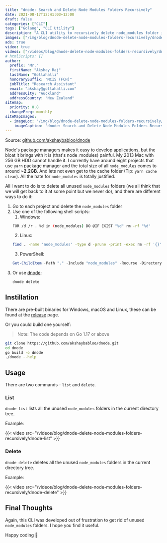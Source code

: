 ```yaml
---
title: "dnode: Search and Delete Node Modules Folders Recursively"
date: 2021-08-17T12:41:03+12:00
draft: false
categories: ["CLI"]
tags: ["Golang", "CLI Utility"]
description: "A CLI utility to recursively delete node_modules folder in a given directory tree"
images: ["/img/blog/dnode-delete-node-modules-folders-recursively/dnode.png"]
ads: true
video: true
videos: ["/videos/blog/dnode-delete-node-modules-folders-recursively/dnode-list.mp4", "/videos/blog/dnode-delete-node-modules-folders-recursively/dnode-delete.mp4"]
# htmlScripts: []
author:
  prefix: "Mr."
  firstName: "Akshay Raj"
  lastName: "Gollahalli"
  honorarySuffix: "MCIS (FCH)"
  jobTitle: "Research Assistant"
  email: "akshay@gollahalli.com"
  addressCity: "Auckland"
  addressCountry: "New Zealand"
sitemap:
  priority: 0.8
  changeFreq: monthly
siteMapImages:
  - imageLoc: "/img/blog/dnode-delete-node-modules-folders-recursively/dnode.png"
    imageCaption: "dnode: Search and Delete Node Modules Folders Recursively"
---
```


Source: [github.com/akshaybabloo/dnode](https://github.com/akshaybabloo/dnode)

Node's package managers makes it easy to develop applications, but the bloat it brings with it is (that's node_modules) painful. My 2013 Mac with 256 GB HDD cannot handle it. I currently have around eight projects that use `yarn` package manager and the total size of all `node_modules` comes to around **~2.2GB**. And lets not even get to the cache folder (Tip: `yarn cache clean`). All the hate for `node_modules` is totally justified.

All I want to do is to delete all unused `node_modules` folders (we all think that we will get back to it at some point but we never do), and there are different ways to do it:

1. Go to each project and delete the `node_modules` folder
2. Use one of the following shell scripts:
   1. Windows:
    ```sh
    FOR /d /r . %d in (node_modules) DO @IF EXIST "%d" rm -rf "%d"
    ```
   2. Linux:
    ```sh
    find . -name 'node_modules' -type d -prune -print -exec rm -rf '{}' \;
    ```
   3. PowerShell:
    ```ps1
    Get-ChildItem -Path "." -Include "node_modules" -Recurse -Directory | Remove-Item -Recurse -Force
    ```
3. Or use [dnode](https://github.com/akshaybabloo/dnode/releases/latest):
   ```sh
   dnode delete
   ```

## Instillation

There are pre-built binaries for Windows, macOS and Linux, these can be found at the [release](https://github.com/akshaybabloo/dnode/releases/latest) page.

Or you could build one yourself:

> Note: The code depends on Go 1.17 or above

```sh
git clone https://github.com/akshaybabloo/dnode.git
cd dnode
go build -o dnode
./dnode --help
```

## Usage

There are two commands - `list` and `delete`.

### List

`dnode list` lists all the unused `node_modules` folders in the current directory tree.
 
 Example:

{{< video src="/videos/blog/dnode-delete-node-modules-folders-recursively/dnode-list" >}}

### Delete

`dnode delete` deletes all the unused `node_modules` folders in the current directory tree.

 Example:

{{< video src="/videos/blog/dnode-delete-node-modules-folders-recursively/dnode-delete" >}}

## Final Thoughts

Again, this CLI was developed out of frustration to get rid of unused `node_modules` folders. I hope you find it useful.

Happy coding 🍾
